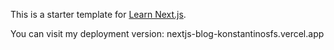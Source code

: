 This is a starter template for [Learn Next.js](https://nextjs.org/learn).

You can visit my deployment version: nextjs-blog-konstantinosfs.vercel.app
